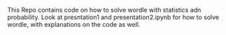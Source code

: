 This Repo contains code on how to solve wordle with statistics adn probability. Look at presntation1 and presentation2.ipynb for how to solve wordle, with explanations on the code as well.
